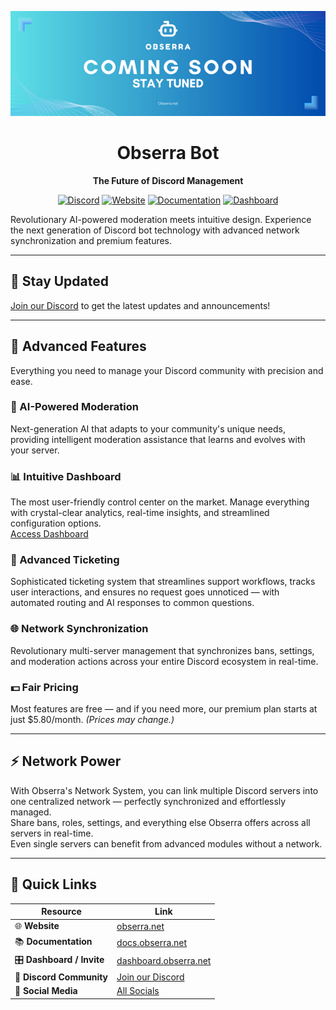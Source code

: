 <div align="center">

![Obserra Bot Banner](./IMG_0004.png)

# Obserra Bot
**The Future of Discord Management**

[![Discord](https://img.shields.io/discord/1109907173159579659?color=5865F2&label=Discord&logo=discord&logoColor=white&style=for-the-badge)](https://discord.gg/rgm9WpCuVS)
[![Website](https://img.shields.io/badge/Website-obserra.net-blue?style=for-the-badge&logo=globe)](https://obserra.net)
[![Documentation](https://img.shields.io/badge/Docs-docs.obserra.net-green?style=for-the-badge&logo=gitbook)](https://docs.obserra.net)
[![Dashboard](https://img.shields.io/badge/Dashboard-dashboard.obserra.net-purple?style=for-the-badge&logo=data:image/svg+xml;base64,PHN2ZyB3aWR0aD0iMjQiIGhlaWdodD0iMjQiIHZpZXdCb3g9IjAgMCAyNCAyNCIgZmlsbD0ibm9uZSIgeG1sbnM9Imh0dHA6Ly93d3cudzMub3JnLzIwMDAvc3ZnIj4KPHBhdGggZD0iTTMgM0gxMVY5SDNWM1oiIGZpbGw9IndoaXRlIi8+CjxwYXRoIGQ9Ik0xMyAzSDIxVjlIMTNWM1oiIGZpbGw9IndoaXRlIi8+CjxwYXRoIGQ9Ik0zIDExSDExVjIxSDNWMTFaIiBmaWxsPSJ3aGl0ZSIvPgo8cGF0aCBkPSJNMTMgMTFIMjFWMjFIMTNWMTFaIiBmaWxsPSJ3aGl0ZSIvPgo8L3N2Zz4K)](https://dashboard.obserra.net)

</div>

Revolutionary AI-powered moderation meets intuitive design. Experience the next generation of Discord bot technology with advanced network synchronization and premium features.

---

## 🚀 Stay Updated
[Join our Discord](https://discord.gg/rgm9WpCuVS) to get the latest updates and announcements!

---

## 🌟 Advanced Features
Everything you need to manage your Discord community with precision and ease.

### 🤖 AI-Powered Moderation
Next-generation AI that adapts to your community's unique needs, providing intelligent moderation assistance that learns and evolves with your server.

### 📊 Intuitive Dashboard
The most user-friendly control center on the market. Manage everything with crystal-clear analytics, real-time insights, and streamlined configuration options.  
[Access Dashboard](https://dashboard.obserra.net)

### 🎫 Advanced Ticketing
Sophisticated ticketing system that streamlines support workflows, tracks user interactions, and ensures no request goes unnoticed — with automated routing and AI responses to common questions.

### 🌐 Network Synchronization
Revolutionary multi-server management that synchronizes bans, settings, and moderation actions across your entire Discord ecosystem in real-time.

### 💵 Fair Pricing
Most features are free — and if you need more, our premium plan starts at just $5.80/month. *(Prices may change.)*

---

## ⚡ Network Power
With Obserra's Network System, you can link multiple Discord servers into one centralized network — perfectly synchronized and effortlessly managed.  
Share bans, roles, settings, and everything else Obserra offers across all servers in real-time.  
Even single servers can benefit from advanced modules without a network.

---

## 📌 Quick Links

<div align="center">

| Resource | Link |
|----------|------|
| 🌐 **Website** | [obserra.net](https://obserra.net) |
| 📚 **Documentation** | [docs.obserra.net](https://docs.obserra.net) |
| 🎛️ **Dashboard / Invite** | [dashboard.obserra.net](https://dashboard.obserra.net) |
| 💬 **Discord Community** | [Join our Discord](https://discord.gg/rgm9WpCuVS) |
| 📱 **Social Media** | [All Socials](https://obserra.net/socials) |

</div>
